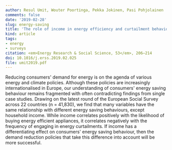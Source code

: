 ```yaml
---
author: Resul Umit, Wouter Poortinga, Pekka Jokinen, Pasi Pohjolainen
comments: false
date: '2019-02-28'
slug: energy-saving
title: 'The role of income in energy efficiency and curtailment behaviours: Findings from 22 European countries'
kind: article
tags:
- energy
- surveys
citation: <em>Energy Research & Social Science, 53</em>, 206–214
doi: 10.1016/j.erss.2019.02.025
file: umit2019.pdf
---
```



Reducing consumers' demand for energy is on the agenda of various energy and climate policies. Although these policies are increasingly internationalised in Europe, our understanding of consumers' energy saving behaviour remains fragmented with often contradicting findings from single case studies. Drawing on the latest round of the European Social Survey across 22 countries (n = 41,830), we find that many variables have the same relationship with different energy saving behaviours, except household income. While income correlates positively with the likelihood of buying energy efficient appliances, it correlates negatively with the frequency of engaging in energy curtailments. If income has a differentiating effect on consumers' energy saving behaviour, then the demand reduction policies that take this difference into account will be more successful.  